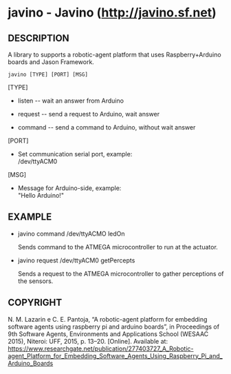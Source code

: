 # javino - Javino (http://javino.sf.net)

## DESCRIPTION
A library to supports a robotic-agent platform that uses Raspberry+Arduino boards and Jason Framework.

    javino [TYPE] [PORT] [MSG]

[TYPE] 

+ listen  -- wait an answer from Arduino

+ request -- send a request to Arduino, wait answer 

+ command -- send a command to Arduino, without wait answer

[PORT]

+ Set communication serial port, example: 	 
        /dev/ttyACM0

[MSG] 

+   Message for Arduino-side, example: 	 
        "Hello Arduino!"

## EXAMPLE
+ javino command /dev/ttyACMO ledOn

    Sends <ledOn> command to the ATMEGA microcontroller to run at the actuator.

+ javino request /dev/ttyACM0 getPercepts

    Sends a request <getPercept> to the ATMEGA microcontroller to gather perceptions of the sensors.

## COPYRIGHT

N. M. Lazarin e C. E. Pantoja, “A robotic-agent platform for embedding software agents using raspberry pi and arduino boards”, in Proceedings of 9th Software Agents, Environments and Applications School (WESAAC 2015), Niteroi: UFF, 2015, p. 13–20. [Online]. Available at: https://www.researchgate.net/publication/277403727_A_Robotic-agent_Platform_for_Embedding_Software_Agents_Using_Raspberry_Pi_and_Arduino_Boards

